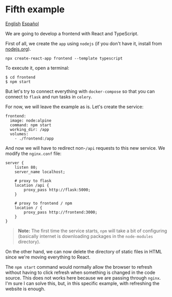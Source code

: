 # Fifth example

[English](README.en.md) [Español](README.es.md)

We are going to develop a frontend with React and
TypeScript.

First of all, we create the `app` using `nodejs` (if you don't have it, install from [nodejs.org](https://nodejs.org)).

    npx create-react-app frontend --template typescript

To execute it, open a terminal: 

    $ cd frontend
    $ npm start

But let's try to connect everything with `docker-compose`
so that you can connect to `flask` and run tasks in `celery`. 

For now, we will leave the example as is. Let's create the service: 

    frontend:
      image: node:alpine
      command: npm start
      working_dir: /app
      volumes:
        - ./frontend:/app

And now we will have to redirect non-`/api` requests
to this new service. We modify the `nginx.conf` file: 

    server {
        listen 80;
        server_name localhost;

        # proxy to flask
        location /api {
            proxy_pass http://flask:5000;
        }

        # proxy to frontend / npm
        location / {
            proxy_pass http://frontend:3000;
        }
    }

> **Note:** The first time the service starts, `npm` will take
> a bit of configuring (basically internet is downloading
> packages in the `node-modules` directory). 

On the other hand, we can now delete the directory of static files in
HTML since we're moving everything to React.

The `npm start` command would normally allow the browser to refresh without having to click refresh when something is changed in the code
source. This does not
works here because we are passing through `nginx`. I'm sure I
can solve this, but, in this specific example, with refreshing the
website is enough. 